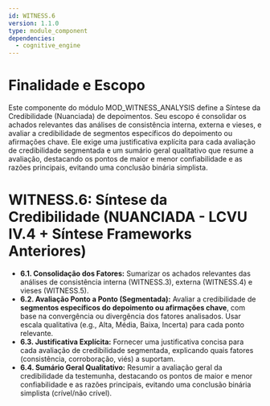 ```yaml
---
id: WITNESS.6
version: 1.1.0
type: module_component
dependencies:
  - cognitive_engine
---
```


# Finalidade e Escopo

Este componente do módulo MOD_WITNESS_ANALYSIS define a Síntese da Credibilidade (Nuanciada) de depoimentos. Seu escopo é consolidar os achados relevantes das análises de consistência interna, externa e vieses, e avaliar a credibilidade de segmentos específicos do depoimento ou afirmações chave. Ele exige uma justificativa explícita para cada avaliação de credibilidade segmentada e um sumário geral qualitativo que resume a avaliação, destacando os pontos de maior e menor confiabilidade e as razões principais, evitando uma conclusão binária simplista.

# WITNESS.6: Síntese da Credibilidade (NUANCIADA - LCVU IV.4 + Síntese Frameworks Anteriores)

- **6.1. Consolidação dos Fatores:** Sumarizar os achados relevantes das análises de consistência interna (WITNESS.3), externa (WITNESS.4) e vieses (WITNESS.5).
- **6.2. Avaliação Ponto a Ponto (Segmentada):** Avaliar a credibilidade de **segmentos específicos do depoimento ou afirmações chave**, com base na convergência ou divergência dos fatores analisados. Usar escala qualitativa (e.g., Alta, Média, Baixa, Incerta) para cada ponto relevante.
- **6.3. Justificativa Explícita:** Fornecer uma justificativa concisa para cada avaliação de credibilidade segmentada, explicando quais fatores (consistência, corroboração, viés) a suportam.
- **6.4. Sumário Geral Qualitativo:** Resumir a avaliação geral da credibilidade da testemunha, destacando os pontos de maior e menor confiabilidade e as razões principais, evitando uma conclusão binária simplista (crível/não crível).
